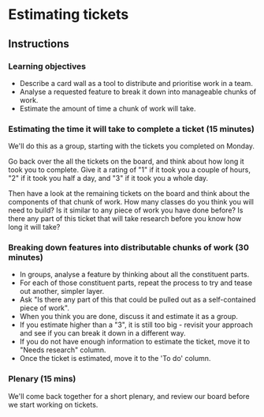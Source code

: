 # Estimating tickets

## Instructions

### Learning objectives

* Describe a card wall as a tool to distribute and prioritise work in a team.
* Analyse a requested feature to break it down into manageable chunks of work.
* Estimate the amount of time a chunk of work will take.

### Estimating the time it will take to complete a ticket (15 minutes)

We'll do this as a group, starting with the tickets you completed on Monday.

Go back over the all the tickets on the board, and think about how long it took you to complete. Give it a rating of "1" if it took you a couple of hours, "2" if it took you half a day, and "3" if it took you a whole day.

Then have a look at the remaining tickets on the board and think about the components of that chunk of work. How many classes do you think you will need to build? Is it similar to any piece of work you have done before? Is there any part of this ticket that will take research before you know how long it will take?

### Breaking down features into distributable chunks of work (30 minutes)

* In groups, analyse a feature by thinking about all the constituent parts.
* For each of those constituent parts, repeat the process to try and tease out another, simpler layer.
* Ask "Is there any part of this that could be pulled out as a self-contained piece of work".
* When you think you are done, discuss it and estimate it as a group.
* If you estimate higher than a "3", it is still too big - revisit your approach and see if you can break it down in a different way.
* If you do not have enough information to estimate the ticket, move it to "Needs research" column.
* Once the ticket is estimated, move it to the 'To do' column.

### Plenary (15 mins)

We'll come back together for a short plenary, and review our board before we start working on tickets.
